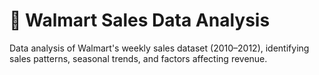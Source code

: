 # 🛒 Walmart Sales Data Analysis
Data analysis of Walmart's weekly sales dataset (2010–2012), identifying sales patterns, seasonal trends, and factors affecting revenue.
